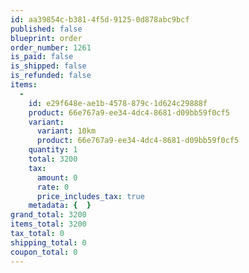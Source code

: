 ```yaml
---
id: aa39854c-b381-4f5d-9125-0d878abc9bcf
published: false
blueprint: order
order_number: 1261
is_paid: false
is_shipped: false
is_refunded: false
items:
  -
    id: e29f648e-ae1b-4578-879c-1d624c29888f
    product: 66e767a9-ee34-4dc4-8681-d09bb59f0cf5
    variant:
      variant: 10km
      product: 66e767a9-ee34-4dc4-8681-d09bb59f0cf5
    quantity: 1
    total: 3200
    tax:
      amount: 0
      rate: 0
      price_includes_tax: true
    metadata: {  }
grand_total: 3200
items_total: 3200
tax_total: 0
shipping_total: 0
coupon_total: 0
---
```

